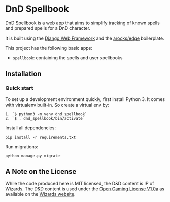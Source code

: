 # DnD Spellbook

DnD Spellbook is a web app that aims to simplify tracking of known spells and prepared spells for a DnD character.

It is built using the [Django Web Framework](https://www.djangoproject.com/) and the [arocks/edge](https://github.com/arocks/edge) boilerplate.

This project has the following basic apps:

* `spellbook`: containing the spells and user spellbooks

## Installation

### Quick start

To set up a development environment quickly, first install Python 3. It
comes with virtualenv built-in. So create a virtual env by:

    1. `$ python3 -m venv dnd_spellbook`
    2. `$ . dnd_spellbook/bin/activate`

Install all dependencies:

    pip install -r requirements.txt

Run migrations:

    python manage.py migrate

## A Note on the License

While the code produced here is MIT licensed, the D&D content is IP of Wizards.
The D&D content is used under the [Open Gaming License V1.0a](OGL.md) as available on the [Wizards website](https://media.wizards.com/2016/downloads/SRD-OGL_V1.1.pdf).
